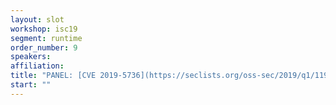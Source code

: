 ```yaml
---
layout: slot
workshop: isc19
segment: runtime
order_number: 9
speakers:
affiliation:
title: "PANEL: [CVE 2019-5736](https://seclists.org/oss-sec/2019/q1/119): Container runtime breakout"
start: ""
---
```

